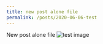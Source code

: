 ```yaml
---
title: new post alone file
permalink: /posts/2020-06-06-test
---
```


New post alone file
![test image](pic.jpg)
